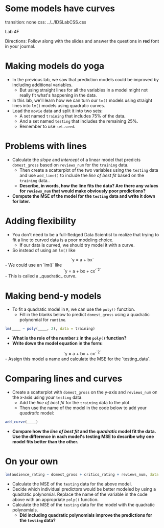 Some models have curves
===
transition: none
css: ../../IDSLabCSS.css

Lab 4F

Directions: Follow along with the slides and answer the questions in **red** font in your journal.




Making models do yoga
===

- In the previous lab, we saw that prediction models could be improved by including additional variables.
    - But using straight lines for all the variables in a model might not really fit what's happening in the data.
- In this lab, we'll learn how we can turn our `lm()` models using straight lines into `lm()` models using quadratic curves.
- Load the `movie` data and split it into two sets:
    - A set named `training` that includes 75% of the data.
    - And a set named `testing` that includes the remaining 25%.
    - Remember to use `set.seed`.


Problems with lines
===

- Calculate the _slope_ and _intercept_ of a linear model that predicts `domest_gross` based on `reviews_num` for the `training` data.
    - Then create a scatterplot of the two variables using the `testing` data and use `add_line()` to include the _line of best fit_ based on the `training` data..
    - **Describe, in words, how the line fits the data? Are there any values for `reviews_num` that would make obviously poor predictions?**
- **Compute the MSE of the model for the `testing` data and write it down for later.**


Adding flexibility
===

- You don't need to be a full-fledged Data Scientist to realize that trying to fit a line to curved data is a poor modeling choice.
    - If our data is curved, we should try model it with a curve.
- So instead of using an `lm()` like  
<center>`y = a + bx`</center>
- We could use an `lm()` like  
<center>`y = a + bx + cx`<sup>`2`</sup></center>
- This is called a _quadratic_ curve.


Making bend-y models
===

- To fit a quadratic model in `R`, we can use the `poly()` function.
    - Fill in the blanks below to predict `domest_gross` using a quadratic polynomial for `runtime`.


```r
lm(____ ~ poly(____, 2), data = training)
```

- **What is the role of the number `2` in the `poly()` function?**
- **Write down the model equation in the form:**
<center>`y = a + bx + cx`<sup>`2`</sup></center>
- Assign this model a name and calculate the MSE for the `testing_data`.

Comparing lines and curves
===

- Create a scatterplot with `domest_gross` on the y-axis and `reviews_num` on the x-axis using your `testing` data.
    - Add the _line of best fit_ for the `training` data to the plot.
    - Then use the name of the model in the code below to add your _quadratic_ model:

```r
add_curve(____)
```

- **Compare how the _line of best fit_ and the _quadratic_ model fit the data. Use the difference in each model's testing MSE to describe why one model fits better than the other.**

On your own
===


```r
lm(audience_rating ~ domest_gross + critics_rating + reviews_num, data = training)
```
- Calculate the MSE of the `testing` data for the above model.
- Decide which individual predictors would be better modeled by using a quadratic polynomial. Replace the name of the variable in the code above with an appropriate `poly()` function.
- Calculate the MSE of the `testing` data for the model with the quadratic polynomials.
    - **Did including quadratic polynomials improve the predictions for the `testing` data?**

